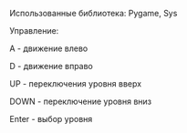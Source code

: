 Использованные библиотека: Pygame, Sys

Управление:

A - движение влево

D - движение вправо

UP - переключения уровня вверх

DOWN - переключение уровня вниз

Enter - выбор уровня
